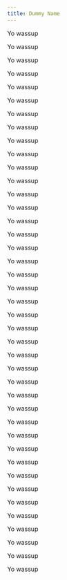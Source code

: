 ```yaml
---
title: Dummy Name
---
```


Yo wassup

Yo wassup

Yo wassup

Yo wassup

Yo wassup

Yo wassup

Yo wassup

Yo wassup

Yo wassup

Yo wassup

Yo wassup

Yo wassup

Yo wassup

Yo wassup

Yo wassup

Yo wassup

Yo wassup

Yo wassup

Yo wassup

Yo wassup

Yo wassup

Yo wassup

Yo wassup

Yo wassup

Yo wassup

Yo wassup

Yo wassup

Yo wassup

Yo wassup

Yo wassup

Yo wassup

Yo wassup

Yo wassup

Yo wassup

Yo wassup

Yo wassup

Yo wassup

Yo wassup

Yo wassup

Yo wassup

Yo wassup

